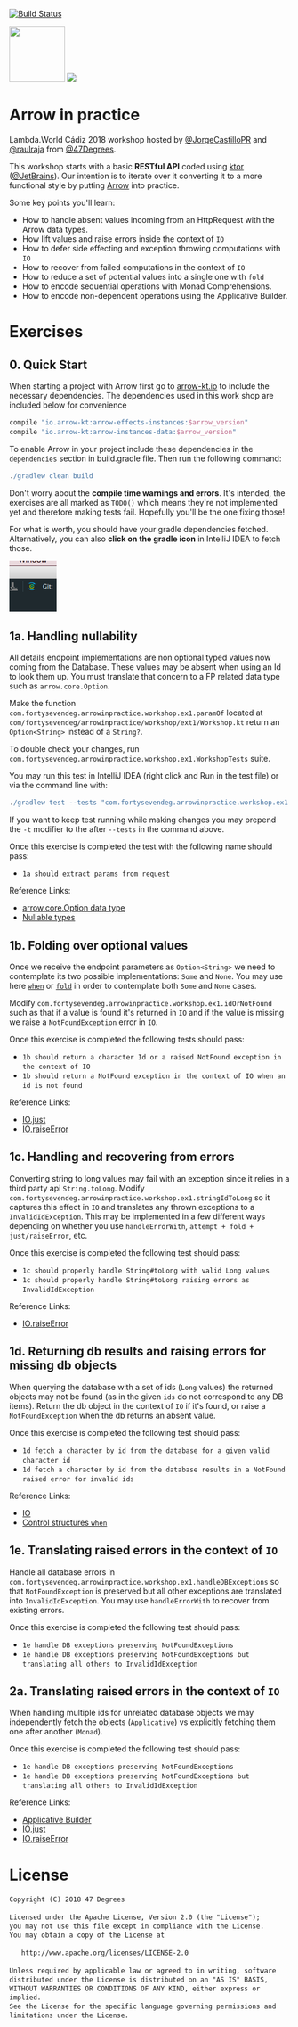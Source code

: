 [![Build Status](https://travis-ci.org/47deg/ArrowInPractice.svg?branch=master)](https://travis-ci.org/47deg/ArrowInPractice)

<img height="100" src="https://avatars2.githubusercontent.com/u/29458023?v=4&amp;s=200" width="100"> <img height="100" src="https://avatars1.githubusercontent.com/u/479857?s=200&v=4" with="100">

# Arrow in practice

Lambda.World Cádiz 2018 workshop hosted by [@JorgeCastilloPR](https://twitter.com/JorgeCastilloPR) and [@raulraja](https://twitter.com/raulraja) from [@47Degrees](https://www.47deg.com/).

This workshop starts with a basic **RESTful API** coded using [ktor](https://ktor.io/) ([@JetBrains](https://www.jetbrains.com/)). Our intention is to iterate over it converting it to a more functional style by putting [Arrow](https://arrow-kt.io/) into practice.

Some key points you'll learn:
* How to handle absent values incoming from an HttpRequest with the Arrow data types.
* How lift values and raise errors inside the context of `IO`
* How to defer side effecting and exception throwing computations with `IO`
* How to recover from failed computations in the context of `IO`
* How to reduce a set of potential values into a single one with `fold` 
* How to encode sequential operations with Monad Comprehensions.
* How to encode non-dependent operations using the Applicative Builder.

# Exercises

## 0. Quick Start

When starting a project with Arrow first go to [arrow-kt.io](https://arrow-kt.io/docs/#basic-setup) to include the necessary dependencies.
The dependencies used in this work shop are included below for convenience

```groovy
compile "io.arrow-kt:arrow-effects-instances:$arrow_version"
compile "io.arrow-kt:arrow-instances-data:$arrow_version"
```

To enable Arrow in your project include these dependencies in the `dependencies` section in build.gradle file. Then run the following command:

```groovy
./gradlew clean build
```

Don't worry about the **compile time warnings and errors**. It's intended, the exercises are all marked as `TODO()` which means they're not implemented yet and therefore making tests fail. Hopefully you'll be the one fixing those! 

For what is worth, you should have your gradle dependencies fetched. Alternatively, you can also **click on the gradle icon** in IntelliJ IDEA to fetch those.

![Gradle Sync](./assets/gradle_sync.png)

## 1a. Handling nullability

All details endpoint implementations are non optional typed values now coming from the Database. These values may be absent when using an Id to look them up. You must 
translate that concern to a FP related data type such as `arrow.core.Option`. 

Make the function `com.fortysevendeg.arrowinpractice.workshop.ex1.paramOf` located at
`com/fortysevendeg/arrowinpractice/workshop/ext1/Workshop.kt` return an `Option<String>` instead of a `String?`.

To double check your changes, run `com.fortysevendeg.arrowinpractice.workshop.ex1.WorkshopTests` suite. 

You may run this test in IntelliJ IDEA (right click and Run in the test file) or via the command line with:

```groovy
./gradlew test --tests "com.fortysevendeg.arrowinpractice.workshop.ex1.WorkshopTests"
```

If you want to keep test running while making changes you may prepend the `-t` modifier to the after `--tests` in the command above.

Once this exercise is completed the test with the following name should pass:
* `1a should extract params from request`

Reference Links:
 * [arrow.core.Option data type](https://arrow-kt.io/docs/datatypes/option/)
 * [Nullable types](https://kotlinlang.org/docs/reference/null-safety.html)

## 1b. Folding over optional values

Once we receive the endpoint parameters as `Option<String>` we need to contemplate its two possible implementations: `Some` and `None`. You may use here [`when`](https://kotlinlang.org/docs/reference/control-flow.html#when-expression) or [`fold`](https://arrow-kt.io/docs/datatypes/option/) in order to contemplate both `Some` and `None` cases.

Modify `com.fortysevendeg.arrowinpractice.workshop.ex1.idOrNotFound` such as that if a value is found it's returned in `IO` and if the value is missing we raise a `NotFoundException` error in `IO`.

Once this exercise is completed the following tests should pass:
* `1b should return a character Id or a raised NotFound exception in the context of IO`
* `1b should return a NotFound exception in the context of IO when an id is not found`

Reference Links:

* [IO.just](https://arrow-kt.io/docs/effects/io/#just)
* [IO.raiseError](https://arrow-kt.io/docs/effects/io/#raiseerror)

## 1c. Handling and recovering from errors

Converting string to long values may fail with an exception since it relies in a third party api `String.toLong`. Modify `com.fortysevendeg.arrowinpractice.workshop.ex1.stringIdToLong` so it captures this effect in `IO` and translates any thrown exceptions to a `InvalidIdException`. This may be implemented in a few different ways depending on whether you use `handleErrorWith`, `attempt + fold + just/raiseError`, etc.

Once this exercise is completed the following test should pass:
* `1c should properly handle String#toLong with valid Long values`
* `1c should properly handle String#toLong raising errors as InvalidIdException`

Reference Links:

* [IO.raiseError](https://arrow-kt.io/docs/effects/io/#raiseerror)


## 1d. Returning db results and raising errors for missing db objects

When querying the database with a set of ids (`Long` values) the returned objects may not be found (as in the given `ids` do not correspond to any DB items).
Return the db object in the context of `IO` if it's found, or raise a `NotFoundException` when the db returns an absent value.

Once this exercise is completed the following test should pass:
* `1d fetch a character by id from the database for a given valid character id`
* `1d fetch a character by id from the database results in a NotFound raised error for invalid ids`

Reference Links:

* [IO](https://arrow-kt.io/docs/effects/io/)
* [Control structures `when`](https://kotlinlang.org/docs/reference/control-flow.html#when-expression)

## 1e. Translating raised errors in the context of `IO`

Handle all database errors in `com.fortysevendeg.arrowinpractice.workshop.ex1.handleDBExceptions` so that `NotFoundException` is preserved but all other exceptions are translated into `InvalidIdException`. You may use `handleErrorWith` to recover from existing errors.

Once this exercise is completed the following test should pass:

* `1e handle DB exceptions preserving NotFoundExceptions`
* `1e handle DB exceptions preserving NotFoundExceptions but translating all others to InvalidIdException`

## 2a. Translating raised errors in the context of `IO`

When handling multiple ids for unrelated database objects we may independently fetch the objects (`Applicative`) vs explicitly fetching them one after another (`Monad`).

Once this exercise is completed the following test should pass:

* `1e handle DB exceptions preserving NotFoundExceptions`
* `1e handle DB exceptions preserving NotFoundExceptions but translating all others to InvalidIdException`

Reference Links:

* [Applicative Builder](https://arrow-kt.io/docs/typeclasses/applicative/#applicative-builder-examples)
* [IO.just](https://arrow-kt.io/docs/effects/io/#just)
* [IO.raiseError](https://arrow-kt.io/docs/effects/io/#raiseerror)

# License

    Copyright (C) 2018 47 Degrees

    Licensed under the Apache License, Version 2.0 (the "License");
    you may not use this file except in compliance with the License.
    You may obtain a copy of the License at

       http://www.apache.org/licenses/LICENSE-2.0

    Unless required by applicable law or agreed to in writing, software
    distributed under the License is distributed on an "AS IS" BASIS,
    WITHOUT WARRANTIES OR CONDITIONS OF ANY KIND, either express or implied.
    See the License for the specific language governing permissions and
    limitations under the License.